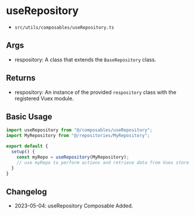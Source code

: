 # useRepository
- `src/utils/composables/useRepository.ts`

## Args
- respository: A class that extends the `BaseRepository` class.

## Returns
- respository: An instance of the provided `respository` class with the registered Vuex module.

## Basic Usage

```typescript
import useRepository from "@/composables/useRepository";
import MyRepository from "@/repositories/MyRepository";

export default {
  setup() {
    const myRepo = useRepository(MyRepository);
    // use myRepo to perform actions and retrieve data from Vuex store
  }
}
```

## Changelog
- 2023-05-04: useRepository Composable Added.
